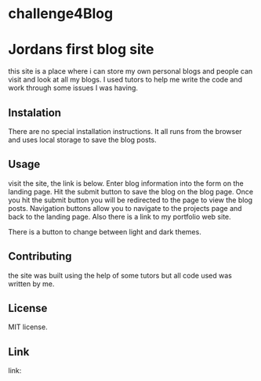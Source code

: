 # challenge4Blog

# Jordans first blog site

this site is a place where i can store my own personal blogs and people can visit
and look at all my blogs. I used tutors to help me write the code and work through some issues I was having.

## Instalation

There are no special installation instructions. It all runs from the browser and uses local storage to save the blog posts.

## Usage

visit the site, the link is below. Enter blog information into the form on the landing page. Hit the submit button to save the blog on the blog page. Once you hit the submit button you will be redirected to the page to view the blog posts.
Navigation buttons allow you to navigate to the projects page and back to the landing page. Also there is a link to my portfolio web site.

There is a button to change between light and dark themes.

## Contributing

the site was built using the help of some tutors but all code used was written by me.

## License

MIT license.

## Link

link: